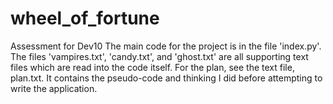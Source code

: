 # wheel_of_fortune
Assessment for Dev10
The main code for the project is in the file 'index.py'. The files 'vampires.txt', 'candy.txt', and 'ghost.txt' are all supporting text files which are read into the code itself.
For the plan, see the text file, plan.txt. It contains the pseudo-code and thinking I did before attempting to write the application.
